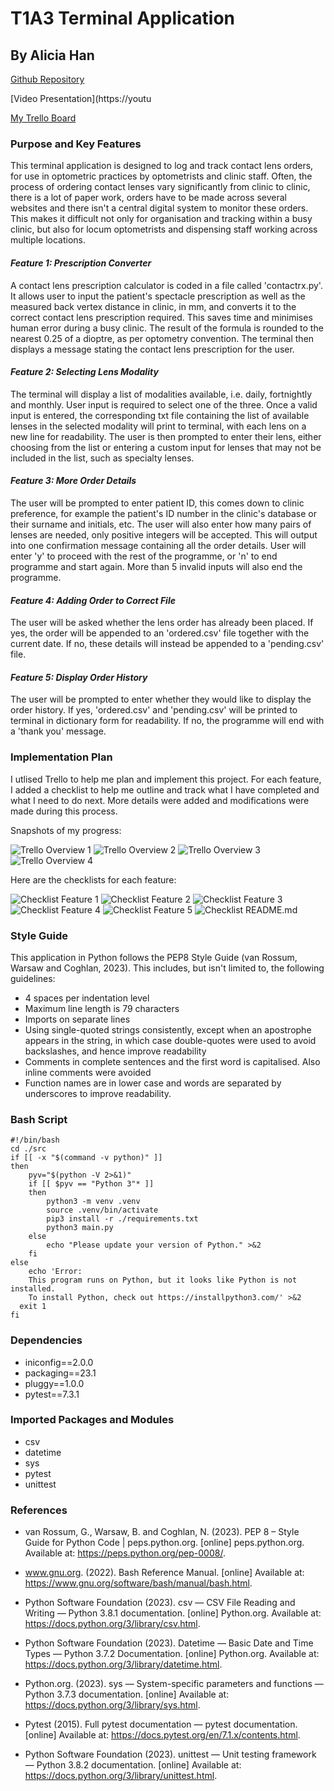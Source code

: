 # T1A3 Terminal Application
## By Alicia Han

[Github Repository](https://github.com/ahan-nz/CA-T1A3-TerminalApplication)

[Video Presentation](https://youtu

[My Trello Board](https://trello.com/b/ZHAu8luF/ca-t1a3-terminal-app)

### Purpose and Key Features

This terminal application is designed to log and track contact lens orders, for use in optometric practices by optometrists and clinic staff. Often, the process of ordering contact lenses vary significantly from clinic to clinic, there is a lot of paper work, orders have to be made across several websites and there isn't a central digital system to monitor these orders. This makes it difficult not only for organisation and tracking within a busy clinic, but also for locum optometrists and dispensing staff working across multiple locations.

#### ***Feature 1: Prescription Converter***

A contact lens prescription calculator is coded in a file called 'contactrx.py'. It allows user to input the patient's spectacle prescription as well as the measured back vertex distance in clinic, in mm, and converts it to the correct contact lens prescription required. This saves time and minimises human error during a busy clinic. The result of the formula is rounded to the nearest 0.25 of a dioptre, as per optometry convention. The terminal then displays a message stating the contact lens prescription for the user.

#### ***Feature 2: Selecting Lens Modality***

The terminal will display a list of modalities available, i.e. daily, fortnightly and monthly. User input is required to select one of the three. Once a valid input is entered, the corresponding txt file containing the list of available lenses in the selected modality will print to terminal, with each lens on a new line for readability. The user is then prompted to enter their lens, either choosing from the list or entering a custom input for lenses that may not be included in the list, such as specialty lenses.

#### ***Feature 3: More Order Details***

The user will be prompted to enter patient ID, this comes down to clinic preference, for example the patient's ID number in the clinic's database or their surname and initials, etc. The user will also enter how many pairs of lenses are needed, only positive integers will be accepted. This will output into one confirmation message containing all the order details. User will enter 'y' to proceed with the rest of the programme, or 'n' to end programme and start again. More than 5 invalid inputs will also end the programme.

#### ***Feature 4: Adding Order to Correct File***

The user will be asked whether the lens order has already been placed. If yes, the order will be appended to an 'ordered.csv' file together with the current date. If no, these details will instead be appended to a 'pending.csv' file.

#### ***Feature 5: Display Order History***

The user will be prompted to enter whether they would like to display the order history. If yes, 'ordered.csv' and 'pending.csv' will be printed to terminal in dictionary form for readability. If no, the programme will end with a 'thank you' message.

### Implementation Plan

I utlised Trello to help me plan and implement this project. For each feature, I added a checklist to help me outline and track what I have completed and what I need to do next. More details were added and modifications were made during this process.

Snapshots of my progress:

![Trello Overview 1](docs/trellooverview1.png)
![Trello Overview 2](docs/trellooverview2.png)
![Trello Overview 3](docs/trellooverview3.png)
![Trello Overview 4](docs/trellooverview4.png)

Here are the checklists for each feature:

![Checklist Feature 1](docs/trellofeature1.png)
![Checklist Feature 2](docs/trellofeature2.png)
![Checklist Feature 3](docs/trellofeature3.png)
![Checklist Feature 4](docs/trellofeature4.png)
![Checklist Feature 5](docs/trellofeature5.png)
![Checklist README.md](docs/trelloreadme.png)

### Style Guide

This application in Python follows the PEP8 Style Guide (van Rossum, Warsaw and Coghlan, 2023). This includes, but isn't limited to, the following guidelines:
* 4 spaces per indentation level
* Maximum line length is 79 characters
* Imports on separate lines
* Using single-quoted strings consistently, except when an apostrophe appears in the string, in which case double-quotes were used to avoid backslashes, and hence improve readability
* Comments in complete sentences and the first word is capitalised. Also inline comments were avoided
* Function names are in lower case and words are separated by underscores to improve readability.

### Bash Script

```
#!/bin/bash
cd ./src
if [[ -x "$(command -v python)" ]]
then
    pyv="$(python -V 2>&1)"
    if [[ $pyv == "Python 3"* ]]
    then
        python3 -m venv .venv 
        source .venv/bin/activate
        pip3 install -r ./requirements.txt
        python3 main.py
    else
        echo "Please update your version of Python." >&2
    fi 
else
    echo 'Error: 
    This program runs on Python, but it looks like Python is not installed.
    To install Python, check out https://installpython3.com/' >&2
  exit 1
fi

```

### Dependencies

* iniconfig==2.0.0
* packaging==23.1
* pluggy==1.0.0
* pytest==7.3.1

### Imported Packages and Modules

* csv
* datetime
* sys
* pytest 
* unittest

### References

* van Rossum, G., Warsaw, B. and Coghlan, N. (2023). PEP 8 – Style Guide for Python Code | peps.python.org. [online] peps.python.org. Available at: https://peps.python.org/pep-0008/.

* www.gnu.org. (2022). Bash Reference Manual. [online] Available at: https://www.gnu.org/software/bash/manual/bash.html.

* Python Software Foundation (2023). csv — CSV File Reading and Writing — Python 3.8.1 documentation. [online] Python.org. Available at: https://docs.python.org/3/library/csv.html.

* Python Software Foundation (2023). Datetime — Basic Date and Time Types — Python 3.7.2 Documentation. [online] Python.org. Available at: https://docs.python.org/3/library/datetime.html.

* Python.org. (2023). sys — System-specific parameters and functions — Python 3.7.3 documentation. [online] Available at: https://docs.python.org/3/library/sys.html.

* Pytest (2015). Full pytest documentation — pytest documentation. [online] Available at: https://docs.pytest.org/en/7.1.x/contents.html.

* Python Software Foundation (2023). unittest — Unit testing framework — Python 3.8.2 documentation. [online] Available at: https://docs.python.org/3/library/unittest.html.